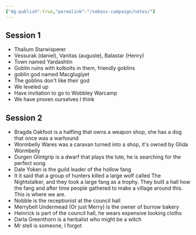 ```yaml
---
{"dg-publish":true,"permalink":"/sebass-campaign/notes/"}
---
```


## Session 1
- Thalium Starwisperer
- Vessurak (daniel), Vanitas (auguste), Balastar (Henry)
- Town named Yardashtin
- Goblin ruins with kolbolts in them, friendly goblins
- goblin god named Macglugiyet
- The goblins don't like their god
- We leveled up
- Have invitation to go to Wobbley Warcamp
- We have proven ourselves I think


## Session 2
- Bragda Oakfoot is a halfling that owns a weapon shop, she has a dog that once was a warhound
- Wormbelly Wares was a caravan turned into a shop, it's owned by Glida Wormbelly
- Durgen Glintgrip is a dwarf that plays the lute, he is searching for the perfect song
- Dale Yoken is the guild leader of the hollow fang
- It it said that a group of hunters killed a large wolf called The Nightstalker, and they took a large fang as a trophy. They built a hall how the fang and after time people gathered to make a village around this. This is where we are.
- Nobble is the receptionist at the council hall
- Merrybell Undermead (Or just Merry) is the owner of burrow bakery
- Heinrick is part of the council hall, he wears expensive looking cloths
- Darla Greenthorn is a herbalist who might be a witch
- Mr stell is someone, I forgot
